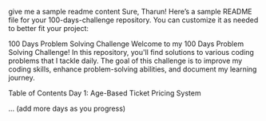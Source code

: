 give me a sample readme content
Sure, Tharun! Here’s a sample README file for your 100-days-challenge repository. You can customize it as needed to better fit your project:

100 Days Problem Solving Challenge
Welcome to my 100 Days Problem Solving Challenge! In this repository, you'll find solutions to various coding problems that I tackle daily. The goal of this challenge is to improve my coding skills, enhance problem-solving abilities, and document my learning journey.

Table of Contents
Day 1: Age-Based Ticket Pricing System

... (add more days as you progress)
